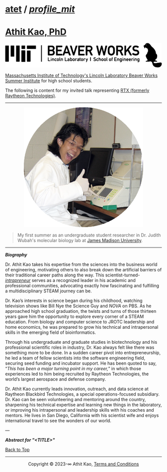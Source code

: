 # [atet](https://github.com/atet) / [**_profile_mit_**](https://github.com/atet/profile_mit/blob/main/README.md#atet--profile_mit)

# [Athit Kao, PhD](https://www.athitkao.com)

[![.img/mitllbwsi_logo.png](.img/mitllbwsi_logo.png)](#nolink)

[Massachusetts Institute of Technology's Lincoln Laboratory Beaver Works Summer Institute](https://beaverworks.ll.mit.edu/CMS/bw/) for high school students.

The following is content for my invited talk representing [RTX (formerly Raytheon Technologies)](https://www.rtx.com/).

--------------------------------------------------------------------------------------------------

<p align="center">
    <img src=".img/ak_profile_jmu.png">
</p>

> My first summer as an undergraduate student researcher in Dr. Judith Wubah's molecular biology lab at [James Madison University](https://www.jmu.edu/biology/index.shtml).

--------------------------------------------------------------------------------------------------

***Biography***

Dr. Athit Kao takes his expertise from the sciences into the business world of engineering, motivating others to also break down the artificial barriers of their traditional career paths along the way. This scientist-turned-[*intrapreneur*](https://hbr.org/2020/03/why-you-should-become-an-intrapreneur) serves as a recognized leader in his academic and professional communities, advocating exactly how fascinating and fulfilling a multidisciplinary STEAM journey can be.

Dr. Kao’s interests in science began during his childhood, watching television shows like Bill Nye the Science Guy and *NOVA* on PBS. As he approached high school graduation, the twists and turns of those thirteen years gave him the opportunity to explore every corner of a STEAM education. From biology and computer science to JROTC leadership and home economics, he was prepared to grow his technical and intrapersonal skills in the emerging field of bioinformatics.

Through his undergraduate and graduate studies in biotechnology and his professional scientific roles in industry, Dr. Kao always felt like there was something more to be done. In a sudden career pivot into entrepreneurship, he led a team of fellow scientists into the software engineering field, securing seed funding and incubator support. He has been quoted to say, “*This has been a major turning point in my career,*” in which those experiences led to him being recruited by Raytheon Technologies, the world’s largest aerospace and defense company.

Dr. Athit Kao currently leads innovation, outreach, and data science at Raytheon Blackbird Technologies, a special operations-focused subsidiary. Dr. Kao can be seen volunteering and mentoring around the country, sharpening his technical expertise and learning new things in the laboratory, or improving his intrapersonal and leadership skills with his coaches and mentors. He lives in San Diego, California with his scientist wife and enjoys international travel to see the wonders of our world.

—

***Abstract for "\<TITLE\>"***

[Back to Top](#table-of-contents)

--------------------------------------------------------------------------------------------------

<p align="center">Copyright © 2023-∞ Athit Kao, <a href="http://www.athitkao.com/tos.html" target="_blank">Terms and Conditions</a></p>